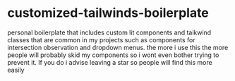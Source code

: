 # customized-tailwinds-boilerplate
personal boilerplate that includes custom lit components and taikwind classes that are common in my projects such as components for intersection observation and dropdown menus.
the more i use this the more people will probably skid my components so i wont even bother trying to prevent it. If you do i advise leaving a star so people will find this more easily
